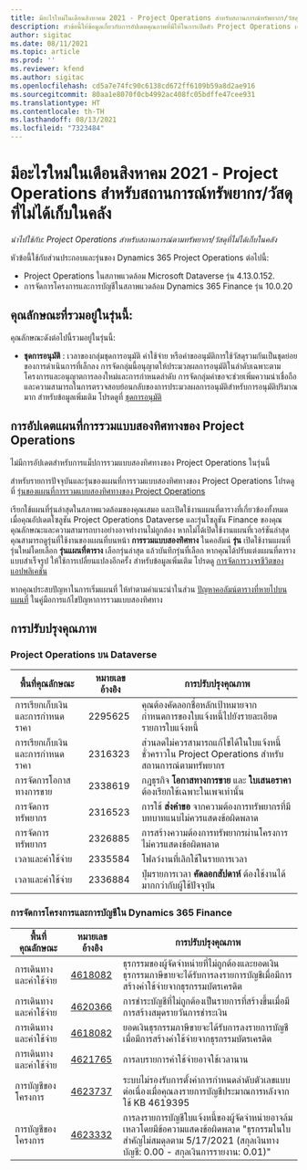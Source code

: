 ```yaml
---
title: มีอะไรใหม่ในเดือนสิงหาคม 2021 - Project Operations สำหรับสถานการณ์ทรัพยากร/วัสดุที่ไม่ได้เก็บในคลัง
description: หัวข้อนี้ให้ข้อมูลเกี่ยวกับการอัปเดตคุณภาพที่มีให้ในการเปิดตัว Project Operations เดือนสิงหาคม 2021 สำหรับสถานการณ์ทรัพยากร/วัสดุที่ไม่ได้เก็บในคลัง
author: sigitac
ms.date: 08/11/2021
ms.topic: article
ms.prod: ''
ms.reviewer: kfend
ms.author: sigitac
ms.openlocfilehash: cd5a7e74fc90c6138cd672ff6109b59a8d2ae916
ms.sourcegitcommit: 80aa1e8070f0cb4992ac408fc05bdffe47cee931
ms.translationtype: HT
ms.contentlocale: th-TH
ms.lasthandoff: 08/13/2021
ms.locfileid: "7323484"
---
```

# <a name="whats-new-august-2021---project-operations-for-resourcenon-stocked-based-scenarios"></a>มีอะไรใหม่ในเดือนสิงหาคม 2021 - Project Operations สำหรับสถานการณ์ทรัพยากร/วัสดุที่ไม่ได้เก็บในคลัง

*นำไปใช้กับ: Project Operations สำหรับสถานการณ์ตามทรัพยากร/วัสดุที่ไม่ได้เก็บในคลัง*

หัวข้อนี้ใช้กับส่วนประกอบและรุ่นของ Dynamics 365 Project Operations ต่อไปนี้:

   - Project Operations ในสภาพแวดล้อม Microsoft Dataverse รุ่น 4.13.0.152.
   - การจัดการโครงการและการบัญชีในสภาพแวดล้อม Dynamics 365 Finance รุ่น 10.0.20

## <a name="features-included-in-this-release"></a>คุณลักษณะที่รวมอยู่ในรุ่นนี้:

คุณลักษณะดังต่อไปนี้รวมอยู่ในรุ่นนี้:

- **ชุดการอนุมัติ** : เวลาของกลุ่มชุดการอนุมัติ ค่าใช้จ่าย หรือคำขออนุมัติการใช้วัสดุรวมกันเป็นชุดย่อยของการดำเนินการที่เล็กลง การจัดกลุ่มนี้อนุญาตให้ประมวลผลการอนุมัติในลำดับเฉพาะตามโครงการและอนุญาตการลองใหม่และการกำหนดลำดับ การจัดกลุ่มคำขอจะช่วยเพิ่มความน่าเชื่อถือและความสามารถในการตรวจสอบย้อนกลับของการประมวลผลการอนุมัติสำหรับการอนุมัติปริมาณมาก สำหรับข้อมูลเพิ่มเติม โปรดดูที่ [ชุดการอนุมัติ](../approvals/approval-sets.md)

## <a name="project-operations-dual-write-maps-updates"></a>การอัปเดตแผนที่การรวมแบบสองทิศทางของ Project Operations

ไม่มีการอัปเดตสำหรับการแม็ปการรวมแบบสองทิศทางของ Project Operations ในรุ่นนี้ 

สำหรับรายการปัจจุบันและรุ่นของแผนที่การรวมแบบสองทิศทางของ Project Operations โปรดดูที่ [รุ่นของแผนที่การรวมแบบสองทิศทางของ Project Operations](../environment/resource-dual-write-maps.md)

เรียกใช้แผนที่รุ่นล่าสุดในสภาพแวดล้อมของคุณเสมอ และเปิดใช้งานแผนที่ตารางที่เกี่ยวข้องทั้งหมดเมื่อคุณอัปเดตโซลูชัน Project Operations Dataverse และรุ่นโซลูชัน Finance ของคุณ คุณลักษณะและความสามารถบางอย่างอาจทำงานไม่ถูกต้อง หากไม่ได้เปิดใช้งานแผนที่เวอร์ชันล่าสุด คุณสามารถดูรุ่นที่ใช้งานของแผนที่บนหน้า **การรวมแบบสองทิศทาง** ในคอลัมน์ **รุ่น** เปิดใช้งานแผนที่รุ่นใหม่โดยเลือก **รุ่นแผนที่ตาราง** เลือกรุ่นล่าสุด แล้วบันทึกรุ่นที่เลือก หากคุณได้ปรับแต่งแผนที่ตารางแบบสำเร็จรูป ให้ใช้การเปลี่ยนแปลงอีกครั้ง สำหรับข้อมูลเพิ่มเติม โปรดดู [การจัดการวงจรชีวิตของแอปพลิเคชัน](/dynamics365/fin-ops-core/dev-itpro/data-entities/dual-write/app-lifecycle-management)

หากคุณประสบปัญหาในการเริ่มแผนที่ ให้ทำตามคำแนะนำในส่วน [ปัญหาคอลัมน์ตารางที่หายไปบนแผนที่](/dynamics365/fin-ops-core/dev-itpro/data-entities/dual-write/dual-write-troubleshooting-finops-upgrades#missing-table-columns-issue-on-maps) ในคู่มือการแก้ไขปัญหาการรวมแบบสองทิศทาง

## <a name="quality-updates"></a>การปรับปรุงคุณภาพ

### <a name="project-operations-on-dataverse"></a>Project Operations บน Dataverse

| **พื้นที่คุณลักษณะ** | **หมายเลขอ้างอิง** | **การปรับปรุงคุณภาพ** |
| --- | --- | --- |
| การเรียกเก็บเงินและการกำหนดราคา | 2295625 | คุณต้องคัดลอกชื่อหลักเป้าหมายจากกำหนดการของใบแจ้งหนี้ไปยังรายละเอียดรายการใบแจ้งหนี้ |
| การเรียกเก็บเงินและการกำหนดราคา | 2316323 | ส่วนลดไม่ควรสามารถแก้ไขได้ในใบแจ้งหนี้ชั่วคราวใน Project Operations สำหรับสถานการณ์ตามทรัพยากร |
|   การจัดการโอกาสทางการขาย | 2338619 | กฎธุรกิจ **โอกาสทางการขาย** และ **ใบเสนอราคา** ต้องเรียกใช้เฉพาะในเพจเท่านั้น |
| การจัดการทรัพยากร | 2316523 | การใช้ **ส่งคำขอ** จากความต้องการทรัพยากรที่มีบทบาทแนบไม่ควรแสดงข้อผิดพลาด |
| การจัดการทรัพยากร | 2326885 | การสร้างความต้องการทรัพยากรผ่านโครงการไม่ควรแสดงข้อผิดพลาด |
| เวลาและค่าใช้จ่าย | 2335584 | โฟลว์งานที่เลิกใช้ในรายการเวลา |
| เวลาและค่าใช้จ่าย | 2336884 | ปุ่มรายการเวลา **คัดลอกสัปดาห์** ต้องใช้งานได้มากกว่ากับผู้ใช้ปัจจุบัน |


### <a name="project-management-and-accounting-on-dynamics-365-finance"></a>การจัดการโครงการและการบัญชีใน Dynamics 365 Finance

| พื้นที่คุณลักษณะ | หมายเลขอ้างอิง | การปรับปรุงคุณภาพ |
| --- | --- | --- |
| การเดินทางและค่าใช้จ่าย | [4618082](https://fix.lcs.dynamics.com/Issue/Details?kb=4618082&amp;bugId=583101&amp;dbType=3&amp;qc=9c85ac8ca1e5e9cd07fac9e9aa2cb0914724e28b86ad3339dacf7741f554c605) | ธุรกรรมของผู้จัดจำหน่ายที่ไม่ถูกต้องและยอดเงินธุรกรรมภาษีขายจะได้รับการลงรายการบัญชีเมื่อมีการสร้างค่าใช้จ่ายจากธุรกรรมบัตรเครดิต |
| การเดินทางและค่าใช้จ่าย | [4620366](https://fix.lcs.dynamics.com/Issue/Details?kb=4620366&amp;bugId=579485&amp;dbType=3&amp;qc=e864789bd95505ea624c537d585bf113c2de60b97c88439d44693dbd85aa8e92) | การชำระบัญชีที่ไม่ถูกต้องเป็นรายการที่สร้างขึ้นเมื่อมีการสร้างสมุดรายวันการชำระเงิน |
| การเดินทางและค่าใช้จ่าย | [4618082](https://fix.lcs.dynamics.com/Issue/Details?kb=4618082&amp;bugId=583101&amp;dbType=3&amp;qc=9c85ac8ca1e5e9cd07fac9e9aa2cb0914724e28b86ad3339dacf7741f554c605) | ยอดเงินธุรกรรมภาษีขายจะได้รับการลงรายการบัญชีเมื่อมีการสร้างค่าใช้จ่ายจากธุรกรรมบัตรเครดิต |
| การเดินทางและค่าใช้จ่าย | [4621765](https://fix.lcs.dynamics.com/Issue/Details?kb=4621765&amp;bugId=587306&amp;dbType=3&amp;qc=6fbfad0123d4e95eaf8d5a5a2f6c354577c991b7905c852ab02d1f94e728a876) | การลบรายการค่าใช้จ่ายอาจใช้เวลานาน |
| การบัญชีของโครงการ | [4623737](https://fix.lcs.dynamics.com/Issue/Details?kb=4623737&amp;bugId=598109&amp;dbType=3&amp;qc=4101fc5865201e21815299f2ff11ae46d5d5370510868df86c25ee09a8ca1a0c) | ระบบไม่รองรับการตั้งค่าการกำหนดลำดับตัวเลขแบบต่อเนื่องเมื่อคุณลงรายการบัญชีประมาณการหลังจากใช้ KB 4619395 |
| การบัญชีของโครงการ | [4623332](https://fix.lcs.dynamics.com/Issue/Details?kb=4623332&amp;bugId=586034&amp;dbType=3&amp;qc=2f64bb1977c4a9c9dd2ce9de7e72230b86eca14b6295c5bbfb614ea97ad81caf) | การลงรายการบัญชีใบแจ้งหนี้ของผู้จัดจำหน่ายอาจล้มเหลวโดยมีข้อความแสดงข้อผิดพลาด "ธุรกรรมในใบสำคัญไม่สมดุลตาม 5/17/2021 (สกุลเงินทางบัญชี: 0.00 - สกุลเงินการรายงาน: 0.01)" |
